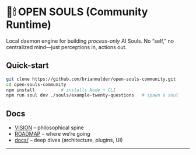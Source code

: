 # 🤖🕯 **OPEN SOULS (Community Runtime)**
Local daemon engine for building *process-only* AI Souls.
No “self,” no centralized mind—just perceptions in, actions out.

## Quick-start

```bash
git clone https://github.com/brianmulder/open-souls-community.git
cd open-souls-community
npm install          # installs Node + CLI
npm run soul dev ./souls/example-twenty-questions   # spawn a soul
```

## Docs

* [VISION](./VISION.md) – philosophical spine
* [ROADMAP](./ROADMAP.md) – where we’re going
* [docs/](./docs/) – deep dives (architecture, plugins, UI)

---

